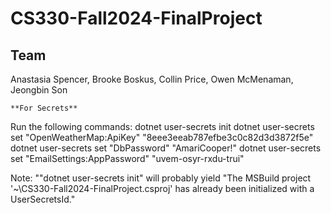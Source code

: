 # CS330-Fall2024-FinalProject

## Team
Anastasia Spencer, Brooke Boskus, Collin Price, Owen McMenaman, Jeongbin Son

	**For Secrets**
Run the following commands:
	dotnet user-secrets init
	dotnet user-secrets set "OpenWeatherMap:ApiKey" "8eee3eeab787efbe3c0c82d3d3872f5e"
	dotnet user-secrets set "DbPassword" "AmariCooper!"
	dotnet user-secrets set "EmailSettings:AppPassword" "uvem-osyr-rxdu-trui"

Note:
	""dotnet user-secrets init" will probably yield "The MSBuild project '~\CS330-Fall2024-FinalProject.csproj' has already been initialized with a UserSecretsId."